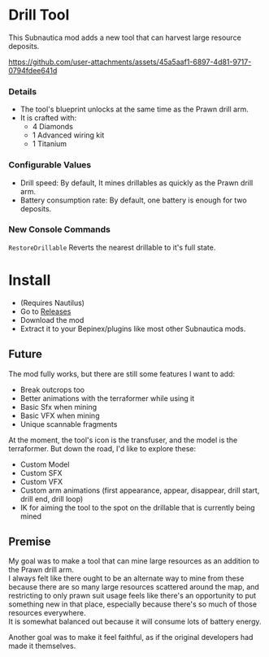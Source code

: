 # Drill Tool
This Subnautica mod adds a new tool that can harvest large resource deposits.  

https://github.com/user-attachments/assets/45a5aaf1-6897-4d81-9717-0794fdee641d

### Details
- The tool's blueprint unlocks at the same time as the Prawn drill arm.
- It is crafted with:
  - 4 Diamonds
  - 1 Advanced wiring kit
  - 1 Titanium 

### Configurable Values
- Drill speed: By default, It mines drillables as quickly as the Prawn drill arm.
- Battery consumption rate: By default, one battery is enough for two deposits.

### New Console Commands
`RestoreDrillable` Reverts the nearest drillable to it's full state.

# Install
- (Requires Nautilus)
- Go to [Releases](https://github.com/Cammin/DrillTool/releases)
- Download the mod
- Extract it to your Bepinex/plugins like most other Subnautica mods.

## Future
The mod fully works, but there are still some features I want to add:
- Break outcrops too
- Better animations with the terraformer while using it
- Basic Sfx when mining
- Basic VFX when mining
- Unique scannable fragments

At the moment, the tool's icon is the transfuser, and the model is the terraformer. 
But down the road, I'd like to explore these:
- Custom Model
- Custom SFX
- Custom VFX
- Custom arm animations (first appearance, appear, disappear, drill start, drill end, drill loop)
- IK for aiming the tool to the spot on the drillable that is currently being mined

## Premise
My goal was to make a tool that can mine large resources as an addition to the Prawn drill arm.  
I always felt like there ought to be an alternate way to mine from these because there are so many large resources scattered around the map, and restricting to only prawn suit usage feels like there's an opportunity to put something new in that place, especially because there's so much of those resources everywhere.  
It is somewhat balanced out because it will consume lots of battery energy.  

Another goal was to make it feel faithful, as if the original developers had made it themselves.

